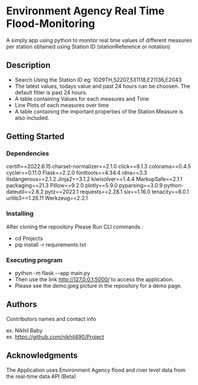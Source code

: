 # Environment Agency Real Time Flood-Monitoring

A simply app using python to monitor real time values of different measures per station obtained using Station ID (stationReference or notation)


## Description

* Search Using the Station ID eg: 1029TH,52207,531118,E21136,E2043
* The latest values, todays value and past 24 hours can be choosen. The default filter is past 24 hours.
* A table containing Values for each measures and Time
* Line Plots of each measures over time
* A table containing the important properties of the Station Measure is also included.

## Getting Started

### Dependencies

certifi==2022.6.15
charset-normalizer==2.1.0
click==8.1.3
colorama==0.4.5
cycler==0.11.0
Flask==2.2.0
fonttools==4.34.4
idna==3.3
itsdangerous==2.1.2
Jinja2==3.1.2
kiwisolver==1.4.4
MarkupSafe==2.1.1
packaging==21.3
Pillow==9.2.0
plotly==5.9.0
pyparsing==3.0.9
python-dateutil==2.8.2
pytz==2022.1
requests==2.28.1
six==1.16.0
tenacity==8.0.1
urllib3==1.26.11
Werkzeug==2.2.1


### Installing
After cloning the repository 
Please Run CLI commands :
* cd Projects
* pip install -r requirements.txt


### Executing program

* python -m flask --app main.py 
* Then use the link http://127.0.0.1:5000/ to access the application.
* Please see the demo.jpeg picture in the repository for a demo page.

## Authors

Contributors names and contact info

ex. Nikhil Baby   
ex. https://github.com/nikhil490/Project

## Acknowledgments

The Application uses Environment Agency flood and river level data from the real-time data API (Beta)

